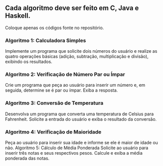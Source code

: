 ## Cada algoritmo deve ser feito em C, Java e Haskell.
Coloque apenas os códigos fonte no repositório.


### Algoritmo 1: Calculadora Simples
Implemente um programa que solicite dois números do usuário e realize as quatro operações básicas (adição, subtração, multiplicação e divisão), exibindo os resultados.

### Algoritmo 2: Verificação de Número Par ou Ímpar
Crie um programa que peça ao usuário para inserir um número e, em seguida, determine se é par ou ímpar. Exiba a resposta.

### Algoritmo 3: Conversão de Temperatura
Desenvolva um programa que converta uma temperatura de Celsius para Fahrenheit. Solicite a entrada do usuário e exiba o resultado da conversão.

### Algoritmo 4: Verificação de Maioridade
Peça ao usuário para inserir sua idade e informe se ele é maior de idade ou não.
Algoritmo 5: Cálculo de Média Ponderada
Solicite ao usuário para inserir três notas e seus respectivos pesos. Calcule e exiba a média ponderada das notas.